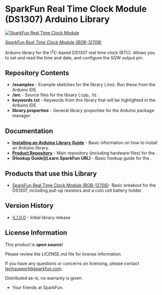 SparkFun Real Time Clock Module (DS1307) Arduino Library
========================================

[![SparkFun Real Time Clock Module](https://cdn.sparkfun.com//assets/parts/9/4/5/4/12708-01.jpg)](https://www.sparkfun.com/products/12708)

[*SparkFun Real Time Clock Module (BOB-12708)*](https://www.sparkfun.com/products/12708)

Arduino library for the I<sup>2</sup>C-based DS1307 real time clock (RTC). Allows you to set and read the time and date, and configure the SQW output pin.

Repository Contents
-------------------

* **/examples** - Example sketches for the library (.ino). Run these from the Arduino IDE.
* **/src** - Source files for the library (.cpp, .h).
* **keywords.txt** - Keywords from this library that will be highlighted in the Arduino IDE. 
* **library.properties** - General library properties for the Arduino package manager. 

Documentation
--------------

* **[Installing an Arduino Library Guide](https://learn.sparkfun.com/tutorials/installing-an-arduino-library)** - Basic information on how to install an Arduino library.
* **[Product Repository](https://github.com/sparkfun/RTC-Module/tree/v1.4)** - Main repository (including hardware files) for the <PRODUCT NAME>.
* **[Hookup Guide](Learn.SparkFun URL)** - Basic hookup guide for the <PRODUCT NAME>.

Products that use this Library 
---------------------------------

* [SparkFun Real Time Clock Module (BOB-12708)](https://www.sparkfun.com/products/12708)- Basic breakout for the DS1307, including pull-up resistors and a coin cell battery holder.

Version History
---------------

* [V_1.0.0](https://github.com/sparkfun/SparkFun_DS1307_RTC_Arduino_Library/tree/V_1.0.0) - Initial library release

License Information
-------------------

This product is _**open source**_! 

Please review the LICENSE.md file for license information. 

If you have any questions or concerns on licensing, please contact techsupport@sparkfun.com.

Distributed as-is; no warranty is given.

- Your friends at SparkFun.